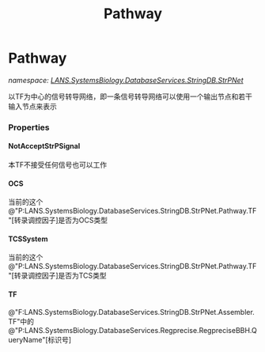 ﻿---
title: Pathway
---

# Pathway
_namespace: [LANS.SystemsBiology.DatabaseServices.StringDB.StrPNet](N-LANS.SystemsBiology.DatabaseServices.StringDB.StrPNet.html)_

以TF为中心的信号转导网络，即一条信号转导网络可以使用一个输出节点和若干输入节点来表示



### Properties

#### NotAcceptStrPSignal
本TF不接受任何信号也可以工作
#### OCS
当前的这个@"P:LANS.SystemsBiology.DatabaseServices.StringDB.StrPNet.Pathway.TF"[转录调控因子]是否为OCS类型
#### TCSSystem
当前的这个@"P:LANS.SystemsBiology.DatabaseServices.StringDB.StrPNet.Pathway.TF"[转录调控因子]是否为TCS类型
#### TF
@"F:LANS.SystemsBiology.DatabaseServices.StringDB.StrPNet.Assembler.TF"中的@"P:LANS.SystemsBiology.DatabaseServices.Regprecise.RegpreciseBBH.QueryName"[标识号]

